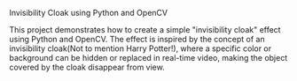 Invisibility Cloak using Python and OpenCV

This project demonstrates how to create a simple "invisibility cloak" effect using Python and OpenCV. The effect is inspired by the concept of an invisibility cloak(Not to mention Harry Potter!), where a specific color or background can be hidden or replaced in real-time video, making the object covered by the cloak disappear from view.
